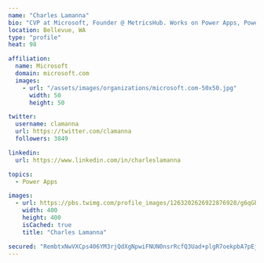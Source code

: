 ```yaml
---
name: "Charles Lamanna"
bio: "CVP at Microsoft, Founder @ MetricsHub. Works on Power Apps, Power Automate, Power Virtual Agent, Common Data Service and Dynamics 365."
location: Bellevue, WA
type: "profile"
heat: 98

affiliation:
  name: Microsoft
  domain: microsoft.com
  images:
    - url: "/assets/images/organizations/microsoft.com-50x50.jpg"
      width: 50
      height: 50

twitter:
  username: clamanna
  url: https://twitter.com/clamanna
  followers: 3849

linkedin:
  url: https://www.linkedin.com/in/charleslamanna

topics:
  - Power Apps

images:
  - url: https://pbs.twimg.com/profile_images/1263202626922876928/g6qGbHZ-_400x400.jpg
    width: 400
    height: 400
    isCached: true
    title: "Charles Lamanna"

secured: "RembtxNwVXCps406YM3rjQdXgNpwiFNUN0nsrRcfQ3Uad+plgR7oekpbA7pEjZwzBxyZLgoFfkRl1TpCvQnHGhpQRpghL2atu4UKOXeLVob1GVwvRy/9J6+TeOThq97U7lZ3HD765PXgHB5T23UZ88Qd/9h0ZJLGJDIVYwd2l1PPBzx9wwHyHLlt2I6lj5UqBGcLE7I8N9LqtoimD9m6rruIAWH9uZk3VzZ8AhUO11uAtkEb65CM91nebKDzY3Tl+dB95m1PbtOC90x4SSKH0vjuCS4LpV4hE1TbxkypKXZS2nm15XB6vMOARLjAdvDC7w+y9ZVkbwQPOafClKYeyM/g9fdfnyuPtkc6R8X5bwq/2RYq/Jlni3GiNQvW8KDF+PF+1KIhp5N7E/pLaBNIGMlgqdUraq8TDMs3pvwk+ow=;e1at/qS22WR731rnb3bPCg=="
---
```


